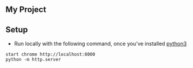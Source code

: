 ## My Project

## Setup

* Run locally with the following command, once you've installed [python3](https://www.python.org/downloads/release/python-370/)

```
start chrome http://localhost:8000
python -m http.server
```

